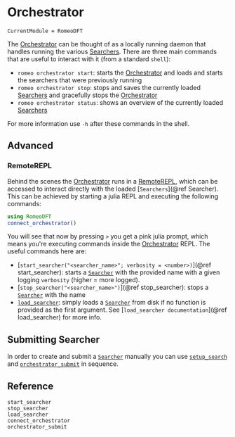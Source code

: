 # Orchestrator
```@meta
CurrentModule = RomeoDFT
```

The [Orchestrator](@ref) can be thought of as a locally running daemon that handles running the various [Searchers](@ref).
There are three main commands that are useful to interact with it (from a standard `shell`):
- `romeo orchestrator start`: starts the [Orchestrator](@ref) and loads and starts the searchers that were previously running
- `romeo orchestrator stop`: stops and saves the currently loaded [Searchers](@ref) and gracefully stops the [Orchestrator](@ref)
- `romeo orchestrator status`: shows an overview of the currently loaded [Searchers](@ref)

For more information use `-h` after these commands in the shell.

## Advanced

### RemoteREPL
Behind the scenes the [Orchestrator](@ref) runs in a [RemoteREPL](https://github.com/c42f/RemoteREPL.jl), which can be accessed to interact directly with
the loaded [`Searchers`](@ref Searcher).
This can be achieved by starting a julia REPL and executing the following commands:

```julia
using RomeoDFT
connect_orchestrator()
```

You will see that now by pressing `>` you get a pink julia prompt, which means you're executing commands inside the [Orchestrator](@ref) REPL.
The useful commands here are:

- [`start_searcher("<searcher_name>"; verbosity = <number>)`](@ref start_searcher): starts a [`Searcher`](@ref) with the provided name with a given logging `verbosity` (higher = more logged).
- [`stop_searcher("<searcher_name>")`](@ref stop_searcher): stops a [`Searcher`](@ref) with the name
- [`load_searcher`](@ref): simply loads a [`Searcher`](@ref) from disk if no function is provided as the first argument. See [`load_searcher documentation`](@ref load_searcher) for more info.

## Submitting Searcher
In order to create and submit a [`Searcher`](@ref) manually you can use [`setup_search`](@ref) and [`orchestrator_submit`](@ref) in sequence.


## Reference
```@docs
start_searcher
stop_searcher
load_searcher
connect_orchestrator
orchestrator_submit
```
